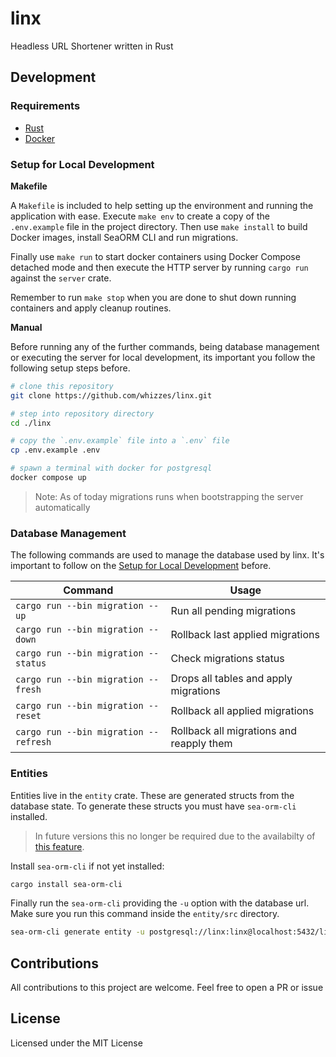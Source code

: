 # linx
Headless URL Shortener written in Rust

## Development

### Requirements

- [Rust](https://rustup.rs)
- [Docker](https://docs.docker.com/engine/install/)

### Setup for Local Development

**Makefile**

A `Makefile` is included to help setting up the environment and running the
application with ease. Execute `make env` to create a copy of the `.env.example`
file in the project directory. Then use `make install` to build Docker images,
install SeaORM CLI and run migrations.

Finally use `make run` to start docker containers using Docker Compose detached
mode and then execute the HTTP server by running `cargo run` against the `server`
crate.

Remember to run `make stop` when you are done to shut down running containers
and apply cleanup routines.

**Manual**

Before running any of the further commands, being database management or
executing the server for local development, its important you follow the
following setup steps before.

```bash
# clone this repository
git clone https://github.com/whizzes/linx.git

# step into repository directory
cd ./linx

# copy the `.env.example` file into a `.env` file
cp .env.example .env

# spawn a terminal with docker for postgresql
docker compose up
```

> Note: As of today migrations runs when bootstrapping the server automatically

### Database Management

The following commands are used to manage the database used by linx. It's
important to follow on the [Setup for Local Development](#setup-for-local-development) before.

Command | Usage
--- | ---
`cargo run --bin migration -- up` | Run all pending migrations
`cargo run --bin migration -- down` | Rollback last applied migrations
`cargo run --bin migration -- status` | Check migrations status
`cargo run --bin migration -- fresh` | Drops all tables and apply migrations
`cargo run --bin migration -- reset` | Rollback all applied migrations
`cargo run --bin migration -- refresh` | Rollback all migrations and reapply them

### Entities

Entities live in the `entity` crate. These are generated structs from the
database state. To generate these structs you must have `sea-orm-cli` installed.

> In future versions this no longer be required due to the availabilty of [this feature][1].

Install `sea-orm-cli` if not yet installed:

```bash
cargo install sea-orm-cli
```

Finally run the `sea-orm-cli` providing the `-u` option with the database url.
Make sure you run this command inside the `entity/src` directory.

```bash
sea-orm-cli generate entity -u postgresql://linx:linx@localhost:5432/linx
```

## Contributions

All contributions to this project are welcome. Feel free to open a PR or issue

## License

Licensed under the MIT License

[1]: https://github.com/SeaQL/sea-orm/pull/1054
